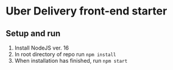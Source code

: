 # Uber Delivery front-end starter



## Setup and run

1. Install NodeJS ver. 16
2. In root directory of repo run `npm install`
3. When installation has finished, run `npm start`
